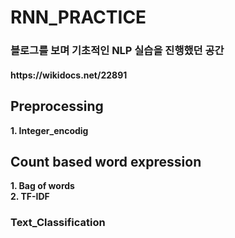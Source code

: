 # RNN_PRACTICE

<h3>블로그를 보며 기초적인 NLP 실습을 진행했던 공간</h3>
<h4>https://wikidocs.net/22891</h4>

<h2>Preprocessing</h2>
<p><b>1. Integer_encodig </b></p>


<h2>Count based word expression </h2>
<b>1. Bag of words </b><br>
<b>2. TF-IDF </b>

<h3>Text_Classification</h3>
